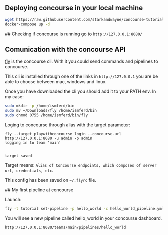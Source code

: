 ## Deploying concourse in your local machine
```bash
wget https://raw.githubusercontent.com/starkandwayne/concourse-tutorial/master/docker-compose.yml
docker-compose up -d
```

## Checking if concourse is running
go to `http://127.0.0.1:8080/`

## Comunication with the concourse API

[fly](https://concourse-ci.org/fly.html) is the concourse cli. With it you could send commands and pipelines to concourse.

This cli is installed through one of the links in `http://127.0.0.1` you are be able to choose between mac, windows and linux.

Once you have downloaded the cli you should add it to your PATH env. In my case:
```bash
sudo mkdir -p /home/ismferd/bin
sudo mv ~/Downloads/fly /home/ismferd/bin
sudo chmod 0755 /home/ismferd/bin/fly
```

Loging to concourse through alias with the target parameter:
```
fly --target playwithconcourse login --concourse-url http://127.0.0.1:8080 -u admin -p admin
logging in to team 'main'


target saved
```

Target means: `Alias of Concourse endpoints, which composes of server url, credentials, etc`.

This config has been saved on `~/.flyrc` file.

## My first pipeline at concourse

Launch: 

```bash
fly -t tutorial set-pipeline -p hello_world -c hello_world_pipeline.yml
```

You will see a new pipeline called hello_world in your concourse dashboard.

`http://127.0.0.1:8080/teams/main/pipelines/hello_world`

